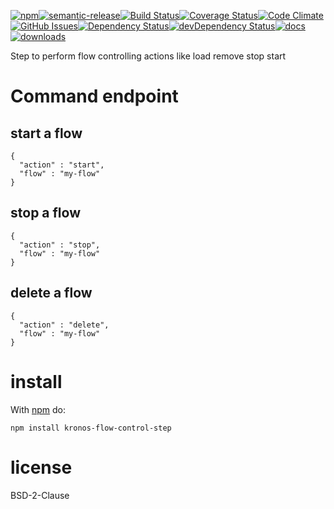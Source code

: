 [![npm](https://img.shields.io/npm/v/kronos-flow-control-step.svg)](https://www.npmjs.com/package/kronos-flow-control-step)[![semantic-release](https://img.shields.io/badge/%20%20%F0%9F%93%A6%F0%9F%9A%80-semantic--release-e10079.svg)](https://github.com/Kronos-Integration/kronos-flow-control-step)[![Build Status](https://secure.travis-ci.org/Kronos-Integration/kronos-flow-control-step.png)](http://travis-ci.org/Kronos-Integration/kronos-flow-control-step)[![Coverage Status](https://coveralls.io/repos/Kronos-Integration/kronos-flow-control-step/badge.svg)](https://coveralls.io/r/Kronos-Integration/kronos-flow-control-step)[![Code Climate](https://codeclimate.com/github/Kronos-Integration/kronos-flow-control-step/badges/gpa.svg)](https://codeclimate.com/github/Kronos-Integration/kronos-flow-control-step)[![GitHub Issues](https://img.shields.io/github/issues/Kronos-Integration/kronos-flow-control-step.svg?style=flat-square)](https://github.com/Kronos-Integration/kronos-flow-control-step/issues)[![Dependency Status](https://david-dm.org/Kronos-Integration/kronos-flow-control-step.svg)](https://david-dm.org/Kronos-Integration/kronos-flow-control-step)[![devDependency Status](https://david-dm.org/Kronos-Integration/kronos-flow-control-step/dev-status.svg)](https://david-dm.org/Kronos-Integration/kronos-flow-control-step#info=devDependencies)[![docs](http://inch-ci.org/github/Kronos-Integration/kronos-flow-control-step.svg?branch=master)](http://inch-ci.org/github/Kronos-Integration/kronos-flow-control-step)[![downloads](http://img.shields.io/npm/dm/kronos-flow-control-step.svg?style=flat-square)](https://npmjs.org/package/kronos-flow-control-step)

Step to perform flow controlling actions like load remove stop start

Command endpoint
================

start a flow
------------

```
{
  "action" : "start",
  "flow" : "my-flow"
}
```

stop a flow
-----------

```
{
  "action" : "stop",
  "flow" : "my-flow"
}
```

delete a flow
-------------

```
{
  "action" : "delete",
  "flow" : "my-flow"
}
```

install
=======

With [npm](http://npmjs.org) do:

```
npm install kronos-flow-control-step
```

license
=======

BSD-2-Clause
